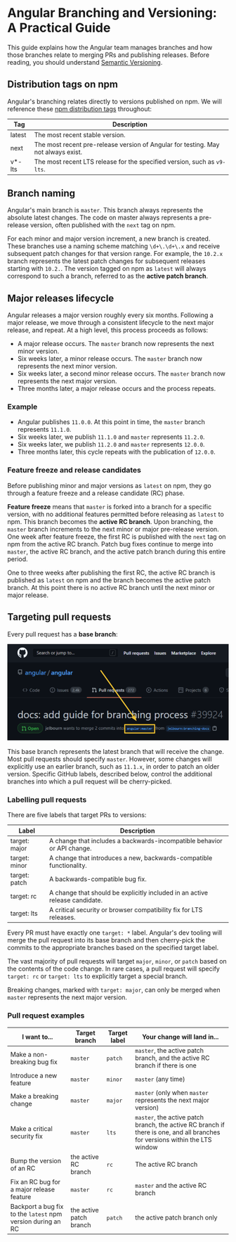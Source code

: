 # Angular Branching and Versioning: A Practical Guide

This guide explains how the Angular team manages branches and how those branches relate to
merging PRs and publishing releases. Before reading, you should understand
[Semantic Versioning](https://semver.org/#semantic-versioning-200).

## Distribution tags on npm

Angular's branching relates directly to versions published on npm. We will reference these [npm
distribution tags](https://docs.npmjs.com/cli/v6/commands/npm-dist-tag#purpose) throughout:

| Tag    | Description                                                                       |
|--------|-----------------------------------------------------------------------------------|
| latest | The most recent stable version.                                                   |
| next   | The most recent pre-release version of Angular for testing. May not always exist. |
| v*-lts | The most recent LTS release for the specified version, such as `v9-lts`.          |

## Branch naming

Angular's main branch is `master`. This branch always represents the absolute latest changes. The
code on master always represents a pre-release version, often published with the `next` tag on npm.

For each minor and major version increment, a new branch is created. These branches use a naming
scheme matching `\d+\.\d+\.x` and receive subsequent patch changes for that version range. For
example, the `10.2.x` branch represents the latest patch changes for subsequent releases starting
with `10.2.`. The version tagged on npm as `latest` will always correspond to such a branch,
referred to as the **active patch branch**.

## Major releases lifecycle

Angular releases a major version roughly every six months. Following a major release, we move
through a consistent lifecycle to the next major release, and repeat. At a high level, this
process proceeds as follows:

* A major release occurs. The `master` branch now represents the next minor version.
* Six weeks later, a minor release occurs. The `master` branch now represents the next minor
  version.
* Six weeks later, a second minor release occurs. The `master` branch now represents the next major
  version.
* Three months later, a major release occurs and the process repeats.

### Example
* Angular publishes `11.0.0`. At this point in time, the `master` branch represents `11.1.0`.
* Six weeks later, we publish `11.1.0` and `master` represents `11.2.0`.
* Six weeks later, we publish `11.2.0` and `master` represents `12.0.0`.
* Three months later, this cycle repeats with the publication of `12.0.0`.

### Feature freeze and release candidates

Before publishing minor and major versions as `latest` on npm, they go through a feature freeze and
a release candidate (RC) phase.

**Feature freeze** means that `master` is forked into a branch for a specific version, with no
additional features permitted before releasing as `latest` to npm. This branch becomes the **active
RC branch**. Upon branching, the `master` branch increments to the next minor or major pre-release
version. One week after feature freeze, the first RC is published with the `next` tag on npm from
the active RC branch. Patch bug fixes continue to merge into `master`, the active RC branch, and
the active patch branch during this entire period.

One to three weeks after publishing the first RC, the active RC branch is published as `latest` on
npm and the branch becomes the active patch branch. At this point there is no active RC branch until
the next minor or major release.

## Targeting pull requests

Every pull request has a **base branch**:

![Screenshot of a GitHub PR with the base branch highlighted](./images/pr-base-branch-screenshot.png)

This base branch represents the latest branch that will receive the change. Most pull requests
should specify `master`. However, some changes will explicitly use an earlier branch, such as
`11.1.x`, in order to patch an older version. Specific GitHub labels, described below, control the
additional branches into which a pull request will be cherry-picked.

### Labelling pull requests

There are five labels that target PRs to versions:
 
| Label         | Description                                                                 |
|---------------|-----------------------------------------------------------------------------|
| target: major | A change that includes a backwards-incompatible behavior or API change.     |
| target: minor | A change that introduces a new, backwards-compatible functionality.         |
| target: patch | A backwards-compatible bug fix.                                             |
| target: rc    | A change that should be explicitly included in an active release candidate. |
| target: lts   | A critical security or browser compatibility fix for LTS releases.          |

Every PR must have exactly one `target: *` label. Angular's dev tooling will merge the pull request
into its base branch and then cherry-pick the commits to the appropriate branches based on the
specified target label.

The vast majority of pull requests will target `major`, `minor`, or `patch` based on the contents of
the code change. In rare cases, a pull request will specify `target: rc` or `target: lts` to
explicitly target a special branch.

Breaking changes, marked with `target: major`, can only be merged when `master` represents the next
major version.

### Pull request examples

| I want to...                                                | Target branch           | Target label | Your change will land in...                                                                                                  |
|-------------------------------------------------------------|-------------------------|--------------|------------------------------------------------------------------------------------------------------------------------------|
| Make a non-breaking bug fix                                 | `master`                | `patch`      | `master`, the active patch branch, and the active RC branch if there is one                                                  |
| Introduce a new feature                                     | `master`                | `minor`      | `master` (any time)                                                                                                          |
| Make a breaking change                                      | `master`                | `major`      | `master` (only when `master` represents the next major version)                                                              |
| Make a critical security fix                                | `master`                | `lts`        | `master`, the active patch branch, the active RC branch if there is one, and all branches for versions within the LTS window |
| Bump the version of an RC                                   | the active RC branch    | `rc`         | The active RC branch                                                                                                         |
| Fix an RC bug for a major release feature                   | `master`                | `rc`         | `master` and the active RC branch                                                                                            |
| Backport a bug fix to the `latest` npm version during an RC | the active patch branch | `patch`      | the active patch branch only                                                                                                 |
